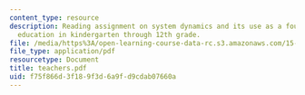 ```yaml
---
content_type: resource
description: Reading assignment on system dynamics and its use as a foundation underlying
  education in kindergarten through 12th grade.
file: /media/https%3A/open-learning-course-data-rc.s3.amazonaws.com/15-988-system-dynamics-self-study-fall-1998-spring-1999/f75f866d3f189f3d6a9fd9cdab07660a_teachers.pdf
file_type: application/pdf
resourcetype: Document
title: teachers.pdf
uid: f75f866d-3f18-9f3d-6a9f-d9cdab07660a
---
```

